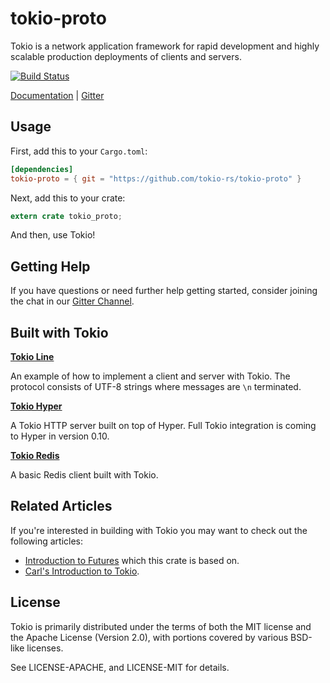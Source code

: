 # tokio-proto

Tokio is a network application framework for rapid development and
highly scalable production deployments of clients and servers.

[![Build Status](https://travis-ci.org/tokio-rs/tokio-proto.svg?branch=master)](https://travis-ci.org/tokio-rs/tokio-proto)

[Documentation](https://tokio-rs.github.io/tokio-proto) |
[Gitter](https://gitter.im/tokio-rs/tokio)

## Usage

First, add this to your `Cargo.toml`:

```toml
[dependencies]
tokio-proto = { git = "https://github.com/tokio-rs/tokio-proto" }
```

Next, add this to your crate:

```rust
extern crate tokio_proto;
```

And then, use Tokio!

## Getting Help
If you have questions or need further help getting started, consider joining
the chat in our [Gitter Channel](http://gitter.im/tokio-rs/tokio).

## Built with Tokio

**[Tokio Line](https://github.com/tokio-rs/tokio-line)**

An example of how to implement a client and server with Tokio. The
protocol consists of UTF-8 strings where messages are `\n` terminated.

**[Tokio Hyper](https://github.com/tokio-rs/tokio-hyper)**

A Tokio HTTP server built on top of Hyper. Full Tokio integration is
coming to Hyper in version 0.10.

**[Tokio Redis](https://github.com/tokio-rs/tokio-redis)**

A basic Redis client built with Tokio.

## Related Articles

If you're interested in building with Tokio you may want to check out the following articles:

* [Introduction to Futures](http://aturon.github.io/blog/2016/08/11/futures/) which this crate is based on.
* [Carl's Introduction to Tokio](https://medium.com/@carllerche/announcing-tokio-df6bb4ddb34).

## License

Tokio is primarily distributed under the terms of both the MIT license
and the Apache License (Version 2.0), with portions covered by various
BSD-like licenses.

See LICENSE-APACHE, and LICENSE-MIT for details.
